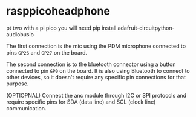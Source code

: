 # rasppicoheadphone
pt two with a pi pico 
you will need pip install adafruit-circuitpython-audiobusio

The first connection is the mic using the PDM microphone connected to pins `GP26` and `GP27` on the board. 

The second connection is to the bluetooth connector using a button connected to pin `GP0` on the board. It is also using Bluetooth to connect to other devices, so it doesn't require any specific pin connections for that purpose.

(OPTIOPNAL) Connect the anc module through I2C or SPI protocols and require specific pins for SDA (data line) and SCL (clock line) communication.
